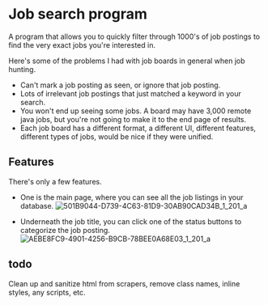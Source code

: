 # Job search program

A program that allows you to quickly filter through 1000's of job postings to find the very exact jobs you're interested
in.

Here's some of the problems I had with job boards in general when job hunting.

- Can't mark a job posting as seen, or ignore that job posting.
- Lots of irrelevant job postings that just matched a keyword in your search.
- You won't end up seeing some jobs. A board may have 3,000 remote java jobs, but you're not going to make it to the end
  page of results.
- Each job board has a different format, a different UI, different features, different types of jobs, would be nice if
  they were unified.

## Features

There's only a few features. 
- One is the main page, where you can see all the job listings in your database.
![501B9044-D739-4C63-81D9-30AB90CAD34B_1_201_a](https://github.com/user-attachments/assets/2f18cc67-3e96-4e7b-bbab-26d2927dcb9b)

- Underneath the job title, you can click one of the status buttons to categorize the job posting.
![AEBE8FC9-4901-4256-B9CB-78BEE0A68E03_1_201_a](https://github.com/user-attachments/assets/f023b7c4-9db9-4917-a877-1ec5ab057b1c)



## todo

Clean up and sanitize html from scrapers, remove class names, inline styles, any scripts, etc.
